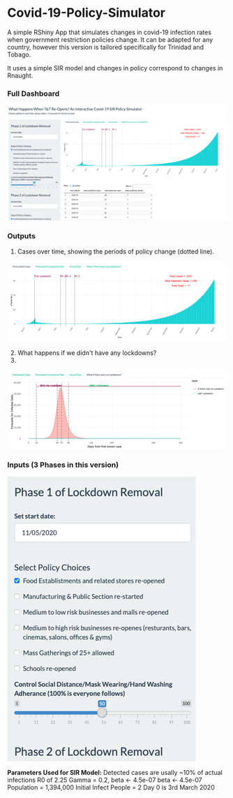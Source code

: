 # Covid-19-Policy-Simulator

A simple RShiny App that simulates changes in covid-19 infection rates when government restriction policies change. It can be adapted for any country, however this version is tailored specifically for Trinidad and Tobago. 

It uses a simple SIR model and changes in policy correspond to changes in Rnaught.

### Full Dashboard
![](https://raw.githubusercontent.com/rajeevratan84/Covid-19-Policy-Simulator/main/Full.png)

### Outputs
1. Cases over time, showing the periods of policy change (dotted line).

![](https://raw.githubusercontent.com/rajeevratan84/Covid-19-Policy-Simulator/main/Cases.png)

2. What happens if we didn't have any lockdowns?
3. 
![](https://raw.githubusercontent.com/rajeevratan84/Covid-19-Policy-Simulator/main/without_lockdown.png)

### Inputs (3 Phases in this version)
![](https://raw.githubusercontent.com/rajeevratan84/Covid-19-Policy-Simulator/main/policy.png)


**Parameters Used for SIR Model:**
Detected cases are usally ~10% of actual infections
R0 of 2.25
Gamma = 0.2, beta <- 4.5e-07
beta <- 4.5e-07
Population = 1,394,000
Initial Infect People = 2
Day 0 is 3rd March 2020
